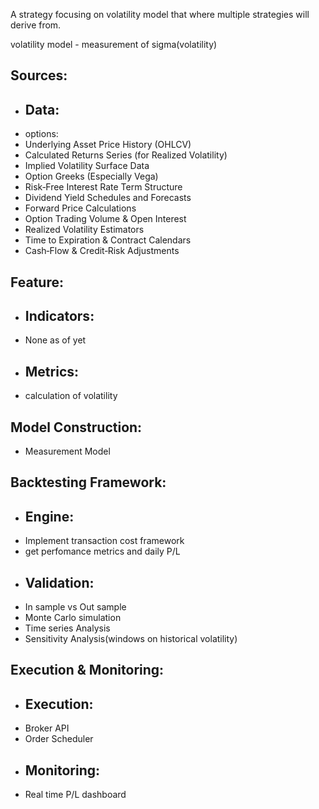 A strategy focusing on volatility model that where multiple strategies will derive from.

volatility model - measurement of sigma(volatility)

## Sources: 
- ## Data:
 - options:
 - Underlying Asset Price History (OHLCV)
 - Calculated Returns Series (for Realized Volatility)
 - Implied Volatility Surface Data
 - Option Greeks (Especially Vega)
 - Risk‑Free Interest Rate Term Structure
 - Dividend Yield Schedules and Forecasts
 - Forward Price Calculations
 - Option Trading Volume & Open Interest
 - Realized Volatility Estimators
 - Time to Expiration & Contract Calendars
 - Cash‑Flow & Credit‑Risk Adjustments

## Feature:
- ## Indicators:
- None as of yet
- ## Metrics:
- calculation of volatility

## Model Construction:
- Measurement Model

## Backtesting Framework:
- ## Engine:
- Implement transaction cost framework
- get perfomance metrics and daily P/L
- ## Validation:
- In sample vs Out sample
- Monte Carlo simulation
- Time series Analysis
- Sensitivity Analysis(windows on historical volatility)

## Execution & Monitoring:
- ## Execution:
- Broker API
- Order Scheduler
- ## Monitoring:
- Real time P/L dashboard
